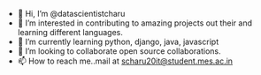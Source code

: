 - 👋 Hi, I’m @datascientistcharu
- 👀 I’m interested in contributing to amazing projects out their and learning different languages.
- 🌱 I’m currently learning python, django, java, javascript
- 💞️ I’m looking to collaborate open source collaborations.
- 📫 How to reach me..mail at scharu20it@student.mes.ac.in

<!---
datascientistcharu/datascientistcharu is a ✨ special ✨ repository because its `README.md` (this file) appears on your GitHub profile.
You can click the Preview link to take a look at your changes.
--->
